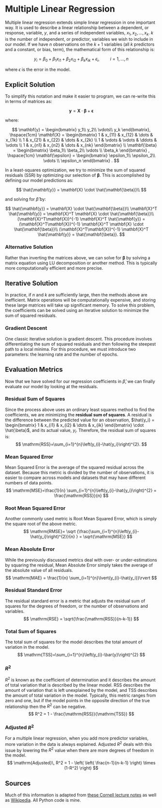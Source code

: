 # Multiple Linear Regression

Multiple linear regression extends simple linear regression in one important way. It is used to describe a linear relationship between a dependent, or response, variable, $y$, and a series of independent variables, $x_1, x_2, ..., x_k$. $k$ is the number of independent, or predictor, variables we wish to include in our model. If we have $n$ observations on the $k + 1$ variables (all $k$ predictors and a constant, or bias, term), the mathematical form of this relationship is:

$$
y_i = \beta_0 + \beta_1 x_{i1} + \beta_2 x_{i2} + \beta_k x_{ik} + \epsilon_i, \hspace{1cm} i=1,...,n
$$

where $\epsilon$ is the error in the model.

## Explicit Solution

To simplify this notation and make it easier to program, we can re-write this in terms of matrices as:

$$
\mathbf{y} = \mathbf{X} \cdot \mathbf{\beta} + \mathbf{\epsilon}
$$

where:

$$
\mathbf{y} = \begin{bmatrix} y_1\\ 
y_2\\ 
\vdots\\
y_k  
\end{bmatrix}, \hspace{1cm}
\mathbf{X} = \begin{bmatrix} 
1 & x_{11} & x_{12} & \dots & x_{1k} \\
1 & x_{21} & x_{22} & \dots & x_{2k} \\
1 & \vdots & \vdots & \ddots & \vdots \\
1 & x_{n1} & x_{n2} & \dots & x_{nk}
\end{bmatrix} \\
\mathbf{\beta} = \begin{bmatrix} \beta_1\\ 
\beta_2\\ 
\vdots \\
\beta_k  
\end{bmatrix} , \hspace{1cm}
\mathbf{\epsilon} = \begin{bmatrix} \epsilon_1\\ 
\epsilon_2\\ 
\vdots \\
\epsilon_n 
\end{bmatrix}
.
$$

In a least-squares optimization, we try to minimize the sum of squared residuals (SSR) by optimizing our selection of $\mathbf{\beta}$. This is accomplished by defining our model predictions as:

$$
\hat{\mathbf{y}} = \mathbf{X} \cdot \hat{\mathbf{\beta}}\\
$$

and solving for $\hat{\beta}$ by:

$$
\hat{\mathbf{y}} = \mathbf{X} \cdot \hat{\mathbf{\beta}}\\
\mathbf{X}^T \hat{\mathbf{y}} = \mathbf{X}^T \mathbf{X} \cdot \hat{\mathbf{\beta}}\\
(\mathbf{X}^T\mathbf{X})^{-1} \mathbf{X}^T \hat{\mathbf{y}} = (\mathbf{X}^T\mathbf{X})^{-1} \mathbf{X}^T \mathbf{X} \cdot \hat{\mathbf{\beta}}\\
(\mathbf{X}^T\mathbf{X})^{-1} \mathbf{X}^T \hat{\mathbf{y}} = \hat{\mathbf{\beta}}.
$$

### Alternative Solution

Rather than inverting the matrices above, we can solve for $\mathbf{\beta}$ by solving a matrix equation using LU decomposition or another method. This is typically more computationally efficient and more precise.

## Iterative Solution

In practice, if $n$ and $k$ are sufficiently large, then the methods above are inefficient. Matrix operations will be computationally expensive, and storing these large matrices will take up significant memory. To solve this problem, the coefficients can be solved using an iterative solution to minimize the sum of squared residuals.

### Gradient Descent

One classic iterative solution is gradient descent. This procedure involves differentiating the sum of squared residuals and then following the steepest path to a local minima. For this procedure, we must introduce two parameters: the learning rate and the number of epochs.

## Evaluation Metrics

Now that we have solved for our regression coefficients in $\hat{\beta}$, we can finally evaluate our model by looking at the residuals. 

### Residual Sum of Squares

Since the process above uses an ordinary least squares method to find the coefficients, we are minimizing the **residual sum of squares**. A residual is the difference between the predicted value for an observation, $\hat{y_i} = \begin{bmatrix} 1 & x_{i1} & x_{i2} & \dots & x_{ik}  \end{bmatrix} \cdot \hat{\beta}$, and its actual value, $y_i$. Therefore, the residual sum of squares is:
$$
\mathrm{RSS}=\sum_{i=1}^{n}\left(y_{i}-\hat{y_i}\right)^{2}.
$$

### Mean Squared Error

Mean Squared Error is the average of the squared residual across the dataset. Because this metric is divided by the number of observations, it is easier to compare across models and datasets that may have different numbers of data points.
$$
\mathrm{MSE}=\frac{1}{n} \sum_{i=1}^{n}\left(y_{i}-\hat{y_i}\right)^{2} = \frac{\mathrm{RSS}}{n}
$$


### Root Mean Squared Error

Another commonly used metric is Root Mean Squared Error, which is simply the square root of the above metric. 
$$
\mathrm{RMSE}= \sqrt {\frac{\sum_{i=1}^{n}\left(y_{i}-\hat{y_i}\right)^{2}}{n} } = \sqrt{\mathrm{MSE}}
$$


### Mean Absolute Error

While the previously discussed metrics deal with over- or under-estimations by squaring the residual, Mean Absolute Error simply takes the average of the absolute value of all residuals.
$$
\mathrm{MAE} = \frac{1}{n} \sum_{i=1}^{n}\lvert{y_{i}-\hat{y_i}}\rvert
$$


### Residual Standard Error

The residual standard error is a metric that adjusts the residual sum of squares for the degrees of freedom, or the number of observations and variables.
$$
\mathrm{RSE} = \sqrt{\frac{\mathrm{RSS}}{n-k-1}}
$$


### Total Sum of Squares

The total sum of squares for the model describes the total amount of variation in the model.
$$
\mathrm{TSS}=\sum_{i=1}^{n}\left(y_{i}-\bar{y}\right)^{2}
$$


### $R^2$

$R^2$ is known as the coefficient of determination and it describes the amount of total variation that is described by the linear model. RSS describes the amount of variation that is left unexplained by the model, and TSS describes the amount of total variation in the model. Typically, this metric ranges from zero and one, but if the model points in the opposite direction of the true relationship then the $R^2$ can be negative.
$$
R^2 = 1 - \frac{\mathrm{RSS}}{\mathrm{TSS}}
$$


### Adjusted $R^2$

For a multiple linear regression, when you add more predictor variables, more variation in the data is always explained. Adjusted $R^2$ deals with this issue by lowering the $R^2$ value when there are more degrees of freedom in the model.
$$
\mathrm{Adjusted}\, R^2 = 1 - \left( \left( \frac{n-1}{n-k-1} \right) \times (1-R^2) \right)
$$


## Sources

Much of this information is adapted from [these Cornell lecture notes](http://mezeylab.cb.bscb.cornell.edu/labmembers/documents/supplement%205%20-%20multiple%20regression.pdf) as well as [Wikipedia](https://en.wikipedia.org/wiki/Ordinary_least_squares). All Python code is mine.
